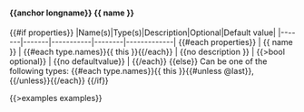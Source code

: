 #### {{anchor longname}} {{ name }}

{{#if properties}}
|Name(s)|Type(s)|Description|Optional|Default value|
|-------|-------|-----------|--------|-------------|
{{#each properties}}
| {{ name }} | {{#each type.names}}{{ this }}{{/each}} | {{no description }} | {{>bool optional}} | {{no defaultvalue}} |
{{/each}}
{{else}}
Can be one of the following types: {{#each type.names}}{{ this }}{{#unless @last}}, {{/unless}}{{/each}}
{{/if}}

{{>examples examples}}
